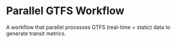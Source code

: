 # Parallel GTFS Workflow
A workflow that parallel processes GTFS (real-time + static) data to generate transit metrics.
